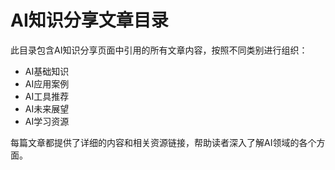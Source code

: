 # AI知识分享文章目录

此目录包含AI知识分享页面中引用的所有文章内容，按照不同类别进行组织：

- AI基础知识
- AI应用案例
- AI工具推荐
- AI未来展望
- AI学习资源

每篇文章都提供了详细的内容和相关资源链接，帮助读者深入了解AI领域的各个方面。